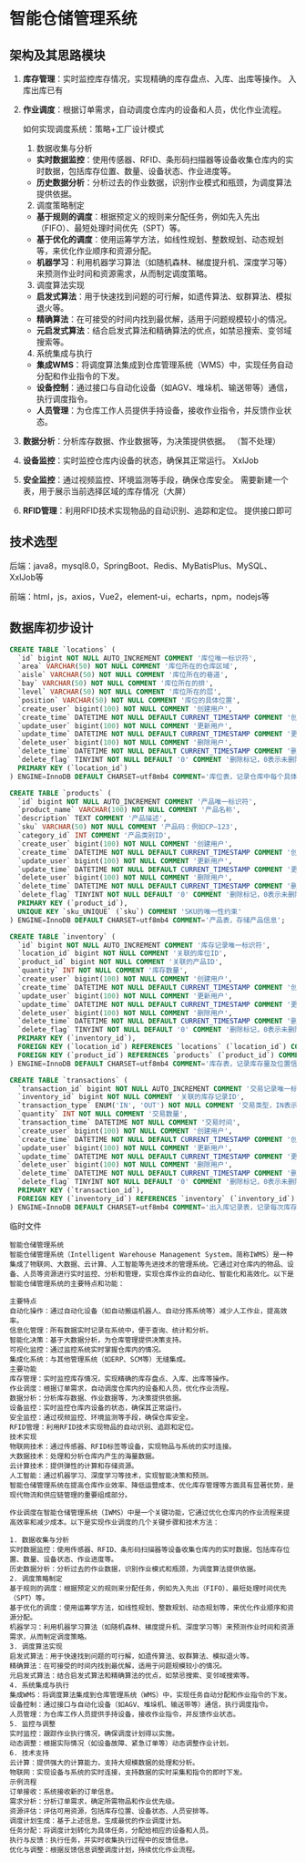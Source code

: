 # 智能仓储管理系统

## 架构及其思路模块

1. **库存管理**：实时监控库存情况，实现精确的库存盘点、入库、出库等操作。
入库出库已有


2. **作业调度**：根据订单需求，自动调度仓库内的设备和人员，优化作业流程。

   如何实现调度系统：策略+工厂设计模式

   1. 数据收集与分析

   - **实时数据监控**：使用传感器、RFID、条形码扫描器等设备收集仓库内的实时数据，包括库存位置、数量、设备状态、作业进度等。
   - **历史数据分析**：分析过去的作业数据，识别作业模式和瓶颈，为调度算法提供依据。

   2. 调度策略制定

   - **基于规则的调度**：根据预定义的规则来分配任务，例如先入先出（FIFO）、最短处理时间优先（SPT）等。
   - **基于优化的调度**：使用运筹学方法，如线性规划、整数规划、动态规划等，来优化作业顺序和资源分配。
   - **机器学习**：利用机器学习算法（如随机森林、梯度提升机、深度学习等）来预测作业时间和资源需求，从而制定调度策略。

   3. 调度算法实现

   - **启发式算法**：用于快速找到问题的可行解，如遗传算法、蚁群算法、模拟退火等。
   - **精确算法**：在可接受的时间内找到最优解，适用于问题规模较小的情况。
   - **元启发式算法**：结合启发式算法和精确算法的优点，如禁忌搜索、变邻域搜索等。

   4. 系统集成与执行

   - **集成WMS**：将调度算法集成到仓库管理系统（WMS）中，实现任务自动分配和作业指令的下发。
   - **设备控制**：通过接口与自动化设备（如AGV、堆垛机、输送带等）通信，执行调度指令。
   - **人员管理**：为仓库工作人员提供手持设备，接收作业指令，并反馈作业状态。

3. **数据分析**：分析库存数据、作业数据等，为决策提供依据。
（暂不处理）


4. **设备监控**：实时监控仓库内设备的状态，确保其正常运行。
XxlJob

5. **安全监控**：通过视频监控、环境监测等手段，确保仓库安全。
需要新建一个表，用于展示当前选择区域的库存情况（大屏）

6. **RFID管理**：利用RFID技术实现物品的自动识别、追踪和定位。
提供接口即可


## 技术选型

后端：java8，mysql8.0，SpringBoot、Redis、MyBatisPlus、MySQL、XxlJob等

前端：html，js，axios，Vue2，element-ui，echarts，npm，nodejs等
## 数据库初步设计

```sql
CREATE TABLE `locations` (
  `id` bigint NOT NULL AUTO_INCREMENT COMMENT '库位唯一标识符',
  `area` VARCHAR(50) NOT NULL COMMENT '库位所在的仓库区域',
  `aisle` VARCHAR(50) NOT NULL COMMENT '库位所在的巷道',
  `bay` VARCHAR(50) NOT NULL COMMENT '库位所在的排',
  `level` VARCHAR(50) NOT NULL COMMENT '库位所在的层',
  `position` VARCHAR(50) NOT NULL COMMENT '库位的具体位置',
  `create_user` bigint(100) NOT NULL COMMENT '创建用户',
  `create_time` DATETIME NOT NULL DEFAULT CURRENT_TIMESTAMP COMMENT '创建时间',
  `update_user` bigint(100) NOT NULL COMMENT '更新用户',
  `update_time` DATETIME NOT NULL DEFAULT CURRENT_TIMESTAMP COMMENT '更新时间',
  `delete_user` bigint(100) NOT NULL COMMENT '删除用户',
  `delete_time` DATETIME NOT NULL DEFAULT CURRENT_TIMESTAMP COMMENT '删除时间',
  `delete_flag` TINYINT NOT NULL DEFAULT '0' COMMENT '删除标记，0表示未删除，1表示已删除',
  PRIMARY KEY (`location_id`)
) ENGINE=InnoDB DEFAULT CHARSET=utf8mb4 COMMENT='库位表，记录仓库中每个具体存储位置的详细信息';

CREATE TABLE `products` (
  `id` bigint NOT NULL AUTO_INCREMENT COMMENT '产品唯一标识符',
  `product_name` VARCHAR(100) NOT NULL COMMENT '产品名称',
  `description` TEXT COMMENT '产品描述',
  `sku` VARCHAR(50) NOT NULL COMMENT '产品码：例如CP—123',
  `category_id` INT COMMENT '产品类别ID',
  `create_user` bigint(100) NOT NULL COMMENT '创建用户',
  `create_time` DATETIME NOT NULL DEFAULT CURRENT_TIMESTAMP COMMENT '创建时间',
  `update_user` bigint(100) NOT NULL COMMENT '更新用户',
  `update_time` DATETIME NOT NULL DEFAULT CURRENT_TIMESTAMP COMMENT '更新时间',
  `delete_user` bigint(100) NOT NULL COMMENT '删除用户',
  `delete_time` DATETIME NOT NULL DEFAULT CURRENT_TIMESTAMP COMMENT '删除时间',
  `delete_flag` TINYINT NOT NULL DEFAULT '0' COMMENT '删除标记，0表示未删除，1表示已删除',
  PRIMARY KEY (`product_id`),
  UNIQUE KEY `sku_UNIQUE` (`sku`) COMMENT 'SKU的唯一性约束'
) ENGINE=InnoDB DEFAULT CHARSET=utf8mb4 COMMENT='产品表，存储产品信息';

CREATE TABLE `inventory` (
  `id` bigint NOT NULL AUTO_INCREMENT COMMENT '库存记录唯一标识符',
  `location_id` bigint NOT NULL COMMENT '关联的库位ID',
  `product_id` bigint NOT NULL COMMENT '关联的产品ID',
  `quantity` INT NOT NULL COMMENT '库存数量',
  `create_user` bigint(100) NOT NULL COMMENT '创建用户',
  `create_time` DATETIME NOT NULL DEFAULT CURRENT_TIMESTAMP COMMENT '创建时间',
  `update_user` bigint(100) NOT NULL COMMENT '更新用户',
  `update_time` DATETIME NOT NULL DEFAULT CURRENT_TIMESTAMP COMMENT '更新时间',
  `delete_user` bigint(100) NOT NULL COMMENT '删除用户',
  `delete_time` DATETIME NOT NULL DEFAULT CURRENT_TIMESTAMP COMMENT '删除时间',
  `delete_flag` TINYINT NOT NULL DEFAULT '0' COMMENT '删除标记，0表示未删除，1表示已删除',
  PRIMARY KEY (`inventory_id`),
  FOREIGN KEY (`location_id`) REFERENCES `locations` (`location_id`) COMMENT '库位外键约束',
  FOREIGN KEY (`product_id`) REFERENCES `products` (`product_id`) COMMENT '产品外键约束'
) ENGINE=InnoDB DEFAULT CHARSET=utf8mb4 COMMENT='库存表，记录库存量及位置信息';

CREATE TABLE `transactions` (
  `transaction_id` bigint NOT NULL AUTO_INCREMENT COMMENT '交易记录唯一标识符',
  `inventory_id` bigint NOT NULL COMMENT '关联的库存记录ID',
  `transaction_type` ENUM('IN', 'OUT') NOT NULL COMMENT '交易类型，IN表示入库，OUT表示出库',
  `quantity` INT NOT NULL COMMENT '交易数量',
  `transaction_time` DATETIME NOT NULL COMMENT '交易时间',
  `create_user` bigint(100) NOT NULL COMMENT '创建用户',
  `create_time` DATETIME NOT NULL DEFAULT CURRENT_TIMESTAMP COMMENT '创建时间',
  `update_user` bigint(100) NOT NULL COMMENT '更新用户',
  `update_time` DATETIME NOT NULL DEFAULT CURRENT_TIMESTAMP COMMENT '更新时间',
  `delete_user` bigint(100) NOT NULL COMMENT '删除用户',
  `delete_time` DATETIME NOT NULL DEFAULT CURRENT_TIMESTAMP COMMENT '删除时间',
  `delete_flag` TINYINT NOT NULL DEFAULT '0' COMMENT '删除标记，0表示未删除，1表示已删除',
  PRIMARY KEY (`transaction_id`),
  FOREIGN KEY (`inventory_id`) REFERENCES `inventory` (`inventory_id`) COMMENT '库存记录外键约束'
) ENGINE=InnoDB DEFAULT CHARSET=utf8mb4 COMMENT='出入库记录表，记录每次库存变动';
```





临时文件

```
智能仓储管理系统
智能仓储管理系统（Intelligent Warehouse Management System，简称IWMS）是一种集成了物联网、大数据、云计算、人工智能等先进技术的管理系统。它通过对仓库内的物品、设备、人员等资源进行实时监控、分析和管理，实现仓库作业的自动化、智能化和高效化。以下是智能仓储管理系统的主要特点和功能：

主要特点
自动化操作：通过自动化设备（如自动搬运机器人、自动分拣系统等）减少人工作业，提高效率。
信息化管理：所有数据实时记录在系统中，便于查询、统计和分析。
智能化决策：基于大数据分析，为仓库管理提供决策支持。
可视化监控：通过监控系统实时掌握仓库内的情况。
集成化系统：与其他管理系统（如ERP、SCM等）无缝集成。
主要功能
库存管理：实时监控库存情况，实现精确的库存盘点、入库、出库等操作。
作业调度：根据订单需求，自动调度仓库内的设备和人员，优化作业流程。
数据分析：分析库存数据、作业数据等，为决策提供依据。
设备监控：实时监控仓库内设备的状态，确保其正常运行。
安全监控：通过视频监控、环境监测等手段，确保仓库安全。
RFID管理：利用RFID技术实现物品的自动识别、追踪和定位。
技术实现
物联网技术：通过传感器、RFID标签等设备，实现物品与系统的实时连接。
大数据技术：处理和分析仓库内产生的海量数据。
云计算技术：提供弹性的计算和存储资源。
人工智能：通过机器学习、深度学习等技术，实现智能决策和预测。
智能仓储管理系统在提高仓库作业效率、降低运营成本、优化库存管理等方面具有显著优势，是现代物流和供应链管理的重要组成部分。

作业调度在智能仓储管理系统（IWMS）中是一个关键功能，它通过优化仓库内的作业流程来提高效率和减少成本。以下是实现作业调度的几个关键步骤和技术方法：

1. 数据收集与分析
实时数据监控：使用传感器、RFID、条形码扫描器等设备收集仓库内的实时数据，包括库存位置、数量、设备状态、作业进度等。
历史数据分析：分析过去的作业数据，识别作业模式和瓶颈，为调度算法提供依据。
2. 调度策略制定
基于规则的调度：根据预定义的规则来分配任务，例如先入先出（FIFO）、最短处理时间优先（SPT）等。
基于优化的调度：使用运筹学方法，如线性规划、整数规划、动态规划等，来优化作业顺序和资源分配。
机器学习：利用机器学习算法（如随机森林、梯度提升机、深度学习等）来预测作业时间和资源需求，从而制定调度策略。
3. 调度算法实现
启发式算法：用于快速找到问题的可行解，如遗传算法、蚁群算法、模拟退火等。
精确算法：在可接受的时间内找到最优解，适用于问题规模较小的情况。
元启发式算法：结合启发式算法和精确算法的优点，如禁忌搜索、变邻域搜索等。
4. 系统集成与执行
集成WMS：将调度算法集成到仓库管理系统（WMS）中，实现任务自动分配和作业指令的下发。
设备控制：通过接口与自动化设备（如AGV、堆垛机、输送带等）通信，执行调度指令。
人员管理：为仓库工作人员提供手持设备，接收作业指令，并反馈作业状态。
5. 监控与调整
实时监控：跟踪作业执行情况，确保调度计划得以实施。
动态调整：根据实际情况（如设备故障、紧急订单等）动态调整作业计划。
6. 技术支持
云计算：提供强大的计算能力，支持大规模数据的处理和分析。
物联网：实现设备与系统的实时连接，支持数据的实时采集和指令的即时下发。
示例流程
订单接收：系统接收新的订单信息。
需求分析：分析订单需求，确定所需物品和作业优先级。
资源评估：评估可用资源，包括库存位置、设备状态、人员安排等。
调度计划生成：基于上述信息，生成最优的作业调度计划。
任务分配：将调度计划转化为具体任务，分配给相应的设备和人员。
执行与反馈：执行任务，并实时收集执行过程中的反馈信息。
优化与调整：根据反馈信息调整调度计划，持续优化作业流程。
```

